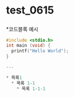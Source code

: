 # test_0615
#####
*코드블록 예시
```c
#include <stdio.h>
int main (void) {
  printf("Hello World");
}

---

* 목록1
  * 목록 1-1
    * 목록 1-1-1
